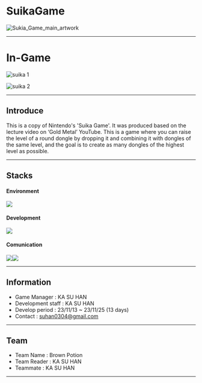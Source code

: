# SuikaGame
![Sukia_Game_main_artwork](https://github.com/suhan0304/Suika-Game/assets/102403989/d9fa2d5a-b3e6-4ad0-bd01-b34df0fbe6af)

---

# In-Game

![suika 1](https://github.com/suhan0304/Suika-Game/assets/102403989/5abedb26-4a8d-47c9-bf17-b303e2b679fa)

![suika 2](https://github.com/suhan0304/Suika-Game/assets/102403989/1b9db97e-96d8-4be2-bf80-79371d61edd4)

---

## Introduce
This is a copy of Nintendo's 'Suika Game'. It was produced based on the lecture video on ‘Gold Metal’ YouTube. This is a game where you can raise the level of a round dongle by dropping it and combining it with dongles of the same level, and the goal is to create as many dongles of the highest level as possible.

---

## Stacks

#### Environment
<img src="https://img.shields.io/badge/Unity-000000?style=for-the-badge&logo=Unity&logoColor=white">

#### Development
<img src="https://img.shields.io/badge/C Sharp-512BD4?style=for-the-badge&logo=Csharp&logoColor=white">

#### Comunication
<img src="https://img.shields.io/badge/Velog-20C997?style=for-the-badge&logo=Velog&logoColor=white"><img src="https://img.shields.io/badge/Notion-000000?style=for-the-badge&logo=Notion&logoColor=white">

---

## Information
- Game Manager : KA SU HAN
- Development staff : KA SU HAN
- Develop period : 23/11/13 ~ 23/11/25 (13 days)
- Contact : suhan0304@gmail.com

---

## Team
- Team Name : Brown Potion
- Team Reader : KA SU HAN
- Teammate : KA SU HAN

---
